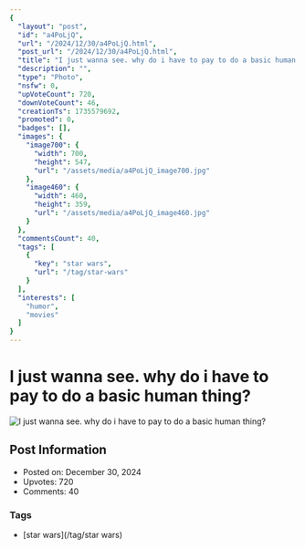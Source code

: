 ```yaml
---
{
  "layout": "post",
  "id": "a4PoLjQ",
  "url": "/2024/12/30/a4PoLjQ.html",
  "post_url": "/2024/12/30/a4PoLjQ.html",
  "title": "I just wanna see. why do i have to pay to do a basic human thing?",
  "description": "",
  "type": "Photo",
  "nsfw": 0,
  "upVoteCount": 720,
  "downVoteCount": 46,
  "creationTs": 1735579692,
  "promoted": 0,
  "badges": [],
  "images": {
    "image700": {
      "width": 700,
      "height": 547,
      "url": "/assets/media/a4PoLjQ_image700.jpg"
    },
    "image460": {
      "width": 460,
      "height": 359,
      "url": "/assets/media/a4PoLjQ_image460.jpg"
    }
  },
  "commentsCount": 40,
  "tags": [
    {
      "key": "star wars",
      "url": "/tag/star-wars"
    }
  ],
  "interests": [
    "humor",
    "movies"
  ]
}
---
```


# I just wanna see. why do i have to pay to do a basic human thing?

![I just wanna see. why do i have to pay to do a basic human thing?](/assets/media/a4PoLjQ_image700.jpg)

## Post Information

- Posted on: December 30, 2024
- Upvotes: 720
- Comments: 40

### Tags

- [star wars](/tag/star wars)
